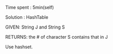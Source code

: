 Time spent : 5min(self)

Solution : HashTable	

GIVEN: String J and String S

RETURNS:  the # of character S contains that in J



Use hashset.